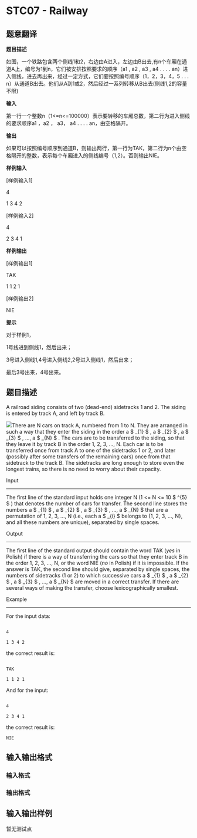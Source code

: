 # STC07 - Railway

## 题意翻译

**题目描述**

如图，一个铁路包含两个侧线1和2，右边由A进入，左边由B出去,有n个车厢在通道A上，编号为1到n，它们被安排按照要求的顺序（a1 , a2 , a3 , a4 . . . . an）进入侧线，进去再出来，经过一定方式，它们要按照编号顺序（1，2，3，4，5 . . . n）从通道B出去。他们从A到1或2，然后经过一系列转移从B出去(侧线1,2的容量不限)

**输入**

第一行一个整数n（1<=n<=100000）表示要转移的车厢总数，第二行为进入侧线的要求顺序a1 ，a2 ， a3， a4 . . . . an，由空格隔开。

**输出**

如果可以按照编号顺序到通道B，则输出两行，第一行为TAK，第二行为n个由空格隔开的整数，表示每个车厢进入的侧线编号（1,2）。否则输出NIE。

**样例输入**

[样例输入1]

4

1 3 4 2

[样例输入2]

4

2 3 4 1

**样例输出**

[样例输出1]

TAK

1 1 2 1

[样例输出2]

NIE

**提示**

对于样例1，

1号线进到侧线1，然后出来；

3号进入侧线1,4号进入侧线2,2号进入侧线1，然后出来；

最后3号出来，4号出来。

## 题目描述

A railroad siding consists of two (dead-end) sidetracks 1 and 2. The siding is entered by track A, and left by track B.

![](https://cdn.luogu.com.cn/upload/vjudge_pic/SP15574/c8779f9ad775b52601d3b83071a1670d00468d4c.png)There are N cars on track A, numbered from 1 to N. They are arranged in such a way that they enter the siding in the order a $ _{1} $ , a $ _{2} $ , a $ _{3} $ , ..., a $ _{N} $ . The cars are to be transferred to the siding, so that they leave it by track B in the order 1, 2, 3, ..., N. Each car is to be transferred once from track A to one of the sidetracks 1 or 2, and later (possibly after some transfers of the remaining cars) once from that sidetrack to the track B. The sidetracks are long enough to store even the longest trains, so there is no need to worry about their capacity.

Input

-----

The first line of the standard input holds one integer N (1 <= N <= 10 $ ^{5} $ ) that denotes the number of cars for transfer. The second line stores the numbers a $ _{1} $ , a $ _{2} $ , a $ _{3} $ , ..., a $ _{N} $ that are a permutation of 1, 2, 3, ..., N (i.e., each a $ _{i} $ belongs to {1, 2, 3, ..., N}, and all these numbers are unique), separated by single spaces.

Output

------

The first line of the standard output should contain the word TAK (_yes_ in Polish) if there is a way of transferring the cars so that they enter track B in the order 1, 2, 3, ..., N, or the word NIE (_no_ in Polish) if it is impossible. If the answer is TAK, the second line should give, separated by single spaces, the numbers of sidetracks (1 or 2) to which successive cars a $ _{1} $ , a $ _{2} $ , a $ _{3} $ , ..., a $ _{N} $ are moved in a correct transfer. If there are several ways of making the transfer, choose lexicographically smallest.

Example

-------

For the input data:

```

4

1 3 4 2

```

the correct result is:

```

TAK

1 1 2 1

```

And for the input:

```

4

2 3 4 1

```

the correct result is:

`NIE`

## 输入输出格式

### 输入格式

### 输出格式

## 输入输出样例

暂无测试点


